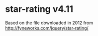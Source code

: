 star-rating v4.11
===========

Based on the file downloaded in 2012 from http://fyneworks.com/jquery/star-rating/

